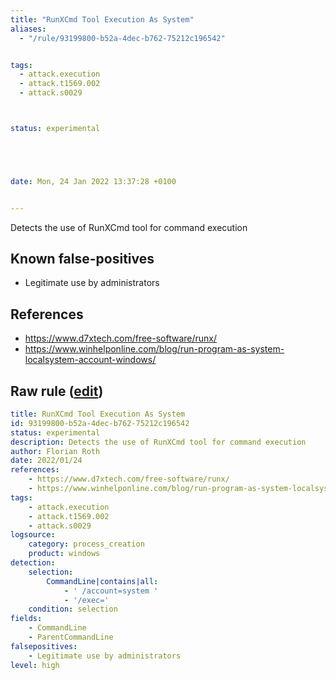 ```yaml
---
title: "RunXCmd Tool Execution As System"
aliases:
  - "/rule/93199800-b52a-4dec-b762-75212c196542"


tags:
  - attack.execution
  - attack.t1569.002
  - attack.s0029



status: experimental





date: Mon, 24 Jan 2022 13:37:28 +0100


---
```


Detects the use of RunXCmd tool for command execution

<!--more-->


## Known false-positives

* Legitimate use by administrators



## References

* https://www.d7xtech.com/free-software/runx/
* https://www.winhelponline.com/blog/run-program-as-system-localsystem-account-windows/


## Raw rule ([edit](https://github.com/SigmaHQ/sigma/edit/master/rules/windows/process_creation/proc_creation_win_tool_runx_as_system.yml))
```yaml
title: RunXCmd Tool Execution As System
id: 93199800-b52a-4dec-b762-75212c196542
status: experimental
description: Detects the use of RunXCmd tool for command execution
author: Florian Roth
date: 2022/01/24
references:
    - https://www.d7xtech.com/free-software/runx/
    - https://www.winhelponline.com/blog/run-program-as-system-localsystem-account-windows/
tags:
    - attack.execution
    - attack.t1569.002
    - attack.s0029
logsource:
    category: process_creation
    product: windows
detection:
    selection:
        CommandLine|contains|all: 
            - ' /account=system '
            - '/exec='
    condition: selection
fields:
    - CommandLine
    - ParentCommandLine
falsepositives:
    - Legitimate use by administrators
level: high
```
